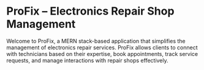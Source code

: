 # ProFix – Electronics Repair Shop Management
Welcome to ProFix, a MERN stack-based application that simplifies the management of electronics repair services. ProFix allows clients to connect with technicians based on their expertise, book appointments, track service requests, and manage interactions with repair shops effectively.